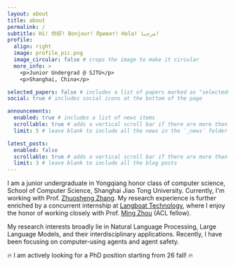 ```yaml
---
layout: about
title: about
permalink: /
subtitle: Hi! 你好! Bonjour! Привет! Hola! مرحبا!
profile:
  align: right
  image: profile_pic.png
  image_circular: false # crops the image to make it circular
  more_info: >
    <p>Junior Undergrad @ SJTU</p>
    <p>Shanghai, China</p>

selected_papers: false # includes a list of papers marked as "selected={true}"
social: true # includes social icons at the bottom of the page

announcements:
  enabled: true # includes a list of news items
  scrollable: true # adds a vertical scroll bar if there are more than 3 news items
  limit: 5 # leave blank to include all the news in the `_news` folder

latest_posts:
  enabled: false
  scrollable: true # adds a vertical scroll bar if there are more than 3 new posts items
  limit: 3 # leave blank to include all the blog posts
---
```

I am a junior undergraduate in Yongqiang honor class of computer science, School of Computer Science, Shanghai Jiao Tong University. Currently, I'm working with Prof. [Zhuosheng Zhang](https://bcmi.sjtu.edu.cn/~zhangzs/). My research experience is further enriched by a concurrent internship at [Langboat Technology](https://www.langboat.com/en), where I enjoy the honor of working closely with Prof. [Ming Zhou](https://scholar.google.co.jp/citations?user=a0w5c0gAAAAJ&hl=en) (ACL fellow).

My research interests broadly lie in Natural Language Processing, Large Language Models, and their interdisciplinary applications. Recently, I have been focusing on computer-using agents and agent safety.

🔥 I am actively looking for a PhD position starting from 26 fall! 🔥 

